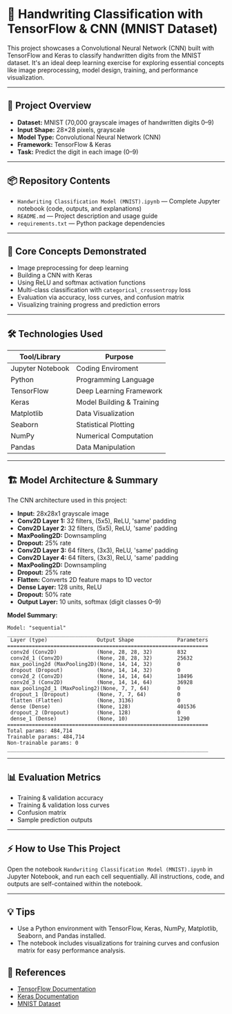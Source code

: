# 📝 Handwriting Classification with TensorFlow & CNN (MNIST Dataset)

This project showcases a Convolutional Neural Network (CNN) built with TensorFlow and Keras to classify handwritten digits from the MNIST dataset. It's an ideal deep learning exercise for exploring essential concepts like image preprocessing, model design, training, and performance visualization.

---

## 🚀 Project Overview

- **Dataset:** MNIST (70,000 grayscale images of handwritten digits 0–9)
- **Input Shape:** 28×28 pixels, grayscale
- **Model Type:** Convolutional Neural Network (CNN)
- **Framework:** TensorFlow & Keras
- **Task:** Predict the digit in each image (0–9)

---

## 📦 Repository Contents

- `Handwriting Classification Model (MNIST).ipynb` — Complete Jupyter notebook (code, outputs, and explanations)
- `README.md` — Project description and usage guide
- `requirements.txt` — Python package dependencies

---

## 🧠 Core Concepts Demonstrated

- Image preprocessing for deep learning
- Building a CNN with Keras
- Using ReLU and softmax activation functions
- Multi-class classification with `categorical_crossentropy` loss
- Evaluation via accuracy, loss curves, and confusion matrix
- Visualizing training progress and prediction errors

---

## 🛠️ Technologies Used

| Tool/Library   | Purpose                      |
|----------------|------------------------------|
| Jupyter Notebook | Coding Enviroment          |
| Python         | Programming Language         |
| TensorFlow     | Deep Learning Framework      |
| Keras          | Model Building & Training    |
| Matplotlib     | Data Visualization           |
| Seaborn        | Statistical Plotting         |
| NumPy          | Numerical Computation        |
| Pandas         | Data Manipulation            |

---

## 🏗️ Model Architecture & Summary

The CNN architecture used in this project:

- **Input:** 28x28x1 grayscale image
- **Conv2D Layer 1:** 32 filters, (5x5), ReLU, 'same' padding
- **Conv2D Layer 2:** 32 filters, (5x5), ReLU, 'same' padding
- **MaxPooling2D:** Downsampling
- **Dropout:** 25% rate
- **Conv2D Layer 3:** 64 filters, (3x3), ReLU, 'same' padding
- **Conv2D Layer 4:** 64 filters, (3x3), ReLU, 'same' padding
- **MaxPooling2D:** Downsampling
- **Dropout:** 25% rate
- **Flatten:** Converts 2D feature maps to 1D vector
- **Dense Layer:** 128 units, ReLU
- **Dropout:** 50% rate
- **Output Layer:** 10 units, softmax (digit classes 0–9)

**Model Summary:**
```
Model: "sequential"
_________________________________________________________________
 Layer (type)                Output Shape              Parameters   
=================================================================
 conv2d (Conv2D)             (None, 28, 28, 32)        832       
 conv2d_1 (Conv2D)           (None, 28, 28, 32)        25632     
 max_pooling2d (MaxPooling2D)(None, 14, 14, 32)        0         
 dropout (Dropout)           (None, 14, 14, 32)        0         
 conv2d_2 (Conv2D)           (None, 14, 14, 64)        18496     
 conv2d_3 (Conv2D)           (None, 14, 14, 64)        36928     
 max_pooling2d_1 (MaxPooling2)(None, 7, 7, 64)         0         
 dropout_1 (Dropout)         (None, 7, 7, 64)          0         
 flatten (Flatten)           (None, 3136)              0         
 dense (Dense)               (None, 128)               401536    
 dropout_2 (Dropout)         (None, 128)               0         
 dense_1 (Dense)             (None, 10)                1290      
=================================================================
Total params: 484,714
Trainable params: 484,714
Non-trainable params: 0
_________________________________________________________________
```

---

## 📊 Evaluation Metrics

- Training & validation accuracy
- Training & validation loss curves
- Confusion matrix
- Sample prediction outputs

---

## ⚡ How to Use This Project

Open the notebook `Handwriting Classification Model (MNIST).ipynb` in Jupyter Notebook, and run each cell sequentially. All instructions, code, and outputs are self-contained within the notebook.

---

## 💡 Tips

- Use a Python environment with TensorFlow, Keras, NumPy, Matplotlib, Seaborn, and Pandas installed.
- The notebook includes visualizations for training curves and confusion matrix for easy performance analysis.

## 📖 References

- [TensorFlow Documentation](https://www.tensorflow.org/)
- [Keras Documentation](https://keras.io/)
- [MNIST Dataset](http://yann.lecun.com/exdb/mnist/)
